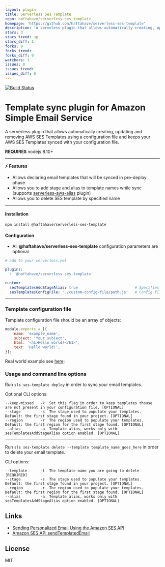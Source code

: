 ```yaml
---
layout: plugin
title: Serverless Ses Template
repo: haftahave/serverless-ses-template
homepage: 'https://github.com/haftahave/serverless-ses-template'
description: 'A serveless plugin that allows automatically creating, updating and removing AWS SES Templates using a configuration file and keeps your AWS SES Templates synced with your configuration file.'
stars: 3
stars_trend: up
stars_diff: 1
forks: 0
forks_trend: 
forks_diff: 0
watchers: 3
issues: 0
issues_trend: 
issues_diff: 0
---
```



[![Build Status](https://travis-ci.org/haftahave/serverless-ses-template.svg?branch=master)](https://travis-ci.org/haftahave/serverless-ses-template)

Template sync plugin for Amazon Simple Email Service
===

A serverless plugin that allows automatically creating, updating and removing AWS SES Templates using a configuration file and keeps your AWS SES Templates synced with your configuration file.

**REQUIRES** nodejs 8.10+

---
**:zap: Features**

- Allows declaring email templates that will be synced in pre-deploy phase
- Allows you to add stage and alias to template names while sync (supports [serverless-aws-alias](https://github.com/HyperBrain/serverless-aws-alias) plugin)
- Allows you to delete SES template by specified name
---

#### Installation

`npm install @haftahave/serverless-ses-template`

#### Configuration

* All **@haftahave/serverless-ses-template** configuration parameters are optional

```yaml
# add to your serverless.yml

plugins:
  - '@haftahave/serverless-ses-template'

custom:
  sesTemplatesAddStageAlias: true                          # Specifies whether to add stage and alias to template name
  sesTemplatesConfigFile: './custom-config-file/path.js'   # Config file path (default './ses-email-templates/index.js')
```
---

### Template configuration file

Template configuration file should be an array of objects:
```javascript
module.exports = [{
    name: 'example_name',
    subject: 'Your subject',
    html: '<h1>Hello world!</h1>',
    text: 'Hello world!',
}];
```

Real world example see [here](ses-email-templates/index.js):

### Usage and command line options

Run `sls ses-template deploy` in order to sync your email templates.

Optional CLI options:
```
--keep-missed   -k  Set this flag in order to keep templates thouse are not present in your configuration file. [OPTIONAL]
--stage         -s  The stage used to populate your templates. Default: the first stage found in your project. [OPTIONAL]
--region        -r  The region used to populate your templates. Default: the first region for the first stage found. [OPTIONAL]
--alias         -a  Template alias, works only with sesTemplatesAddStageAlias option enabled. [OPTIONAL]
```
---

Run `sls ses-template delete --template template_name_goes_here` in order to delete your email template.

CLI options:

```
--template      -t  The template name you are going to delete [REQUIRED]
--stage         -s  The stage used to populate your templates. Default: the first stage found in your project. [OPTIONAL]
--region        -r  The region used to populate your templates. Default: the first region for the first stage found. [OPTIONAL]
--alias         -a  Template alias, works only with sesTemplatesAddStageAlias option enabled. [OPTIONAL]
```

## Links

- [Sending Personalized Email Using the Amazon SES API](https://docs.aws.amazon.com/ses/latest/DeveloperGuide/send-personalized-email-api.html)
- [Amazon SES API sendTemplatedEmail](https://docs.aws.amazon.com/AWSJavaScriptSDK/latest/AWS/SES.html#sendTemplatedEmail-property)

## License

MIT
